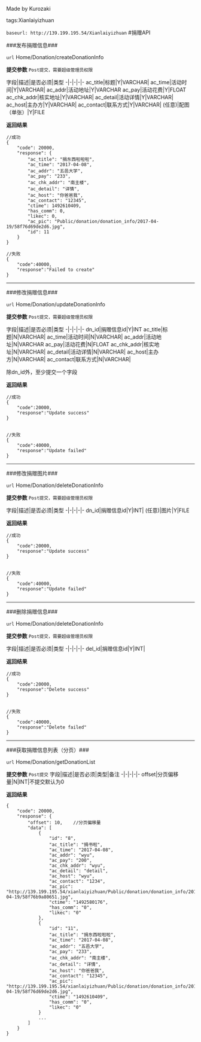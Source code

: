﻿Made by Kurozaki

tags:Xianlaiyizhuan

``baseurl: http://139.199.195.54/Xianlaiyizhuan``
#捐赠API


###发布捐赠信息###

``url``
Home/Donation/createDonationInfo

**提交参数**
``Post提交，需要超级管理员权限``

字段|描述|是否必须|类型
-|-|-|-|-
ac_title|标题|Y|VARCHAR|
ac_time|活动时间|Y|VARCHAR|
ac_addr|活动地址|Y|VARCHAR
ac_pay|活动花费|Y|FLOAT
ac_chk_addr|核实地址|Y|VARCHAR|
ac_detail|活动详情|Y|VARCHAR|
ac_host|主办方|Y|VARCHAR|
ac_contact|联系方式|Y|VARCHAR|
(任意)|配图（单张）|Y|FILE

**返回结果**

```
//成功
{
    "code": 20000,
    "response": {
        "ac_title": "捐东西啦啦啦",
        "ac_time": "2017-04-08",
        "ac_addr": "五邑大学",
        "ac_pay": "233",
        "ac_chk_addr": "南主楼",
        "ac_detail": "详情",
        "ac_host": "你爸爸我",
        "ac_contact": "12345",
        "ctime": 1492610409,
        "has_comm": 0,
        "likec": 0,
        "ac_pic": "Public/donation/donation_info/2017-04-19/58f76d69de2d6.jpg",
        "id": 11
    }
}

//失败
{
    "code":40000,
    "response":"Failed to create"
}
```
***
###修改捐赠信息###

``url``
Home/Donation/updateDonationInfo

**提交参数**
``Post提交，需要超级管理员权限``

字段|描述|是否必须|类型
-|-|-|-|-
dn_id|捐赠信息id|Y|INT
ac_title|标题|N|VARCHAR|
ac_time|活动时间|N|VARCHAR|
ac_addr|活动地址|N|VARCHAR
ac_pay|活动花费|N|FLOAT
ac_chk_addr|核实地址|N|VARCHAR|
ac_detail|活动详情|N|VARCHAR|
ac_host|主办方|N|VARCHAR|
ac_contact|联系方式|N|VARCHAR|

除dn_id外，至少提交一个字段

**返回结果**

```
//成功
{
    "code":20000,
    "response":"Update success"
}


//失败
{
    "code":40000,
    "response":"Update failed"
}
```
***

###修改捐赠图片###

``url``
Home/Donation/deleteDonationInfo

**提交参数**
``Post提交，需要超级管理员权限``

字段|描述|是否必须|类型
-|-|-|-|-
dn_id|捐赠信息id|Y|INT|
(任意)|图片|Y|FILE


**返回结果**

```
//成功
{
    "code":20000,
    "response":"Update success"
}


//失败
{
    "code":40000,
    "response":"Update failed"
}
```
***

###删除捐赠信息###

``url``
Home/Donation/deleteDonationInfo

**提交参数**
``Post提交，需要超级管理员权限``

字段|描述|是否必须|类型
-|-|-|-|-
del_id|捐赠信息id|Y|INT|


**返回结果**

```
//成功
{
    "code":20000,
    "response":"Delete success"
}


//失败
{
    "code":40000,
    "response":"Delete failed"
}
```
***

###获取捐赠信息列表（分页）###

``url``
Home/Donation/getDonationList

**提交参数**
``Post提交``
字段|描述|是否必须|类型|备注
-|-|-|-|-
offset|分页偏移量|N|INT|不提交默认为0

**返回结果**
```
{
    "code": 20000,
    "response": {
        "offset": 10,    //分页偏移量
        "data": [
            {
                "id": "8",
                "ac_title": "捐书啦",
                "ac_time": "2017-04-08",
                "ac_addr": "wyu",
                "ac_pay": "200",
                "ac_chk_addr": "wyu",
                "ac_detail": "detail",
                "ac_host": "wyu",
                "ac_contact": "1234",
                "ac_pic": "http://139.199.195.54/xianlaiyizhuan/Public/donation/donation_info/2017-04-19/58f76b9a80651.jpg",
                "ctime": "1492580176",
                "has_comm": "0",
                "likec": "0"
            },
            {
                "id": "11",
                "ac_title": "捐东西啦啦啦",
                "ac_time": "2017-04-08",
                "ac_addr": "五邑大学",
                "ac_pay": "233",
                "ac_chk_addr": "南主楼",
                "ac_detail": "详情",
                "ac_host": "你爸爸我",
                "ac_contact": "12345",
                "ac_pic": "http://139.199.195.54/xianlaiyizhuan/Public/donation/donation_info/2017-04-19/58f76d69de2d6.jpg",
                "ctime": "1492610409",
                "has_comm": "0",
                "likec": "0"
            }
            ...
        ]
    }
}
```